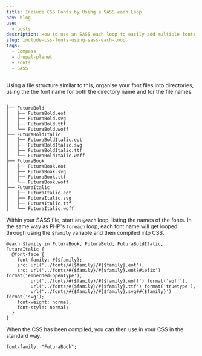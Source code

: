 ```yaml
---
title: Include CSS Fonts by Using a SASS each Loop
nav: blog
use:
  - posts
description: How to use an SASS each loop to easily add multiple fonts to your CSS.
slug: include-css-fonts-using-sass-each-loop
tags:
  - Compass
  - drupal-planet
  - Fonts
  - SASS
---
```

Using a file structure similar to this, organise your font files into directories, using the the font name for both the directory name and for the file names.

~~~~
.
├── FuturaBold
│   ├── FuturaBold.eot
│   ├── FuturaBold.svg
│   ├── FuturaBold.ttf
│   └── FuturaBold.woff
├── FuturaBoldItalic
│   ├── FuturaBoldItalic.eot
│   ├── FuturaBoldItalic.svg
│   ├── FuturaBoldItalic.ttf
│   └── FuturaBoldItalic.woff
├── FuturaBook
│   ├── FuturaBook.eot
│   ├── FuturaBook.svg
│   ├── FuturaBook.ttf
│   └── FuturaBook.woff
├── FuturaItalic
│   ├── FuturaItalic.eot
│   ├── FuturaItalic.svg
│   ├── FuturaItalic.ttf
│   └── FuturaItalic.woff
~~~~

Within your SASS file, start an `@each` loop, listing the names of the fonts. In the same way as PHP's `foreach` loop, each font name will get looped through using the `$family` variable and then compiled into CSS.

~~~~
@each $family in FuturaBook, FuturaBold, FuturaBoldItalic, FuturaItalic {
  @font-face {
    font-family: #{$family};
    src: url('../fonts/#{$family}/#{$family}.eot');
    src: url('../fonts/#{$family}/#{$family}.eot?#iefix') format('embedded-opentype'),
         url('../fonts/#{$family}/#{$family}.woff') format('woff'),
         url('../fonts/#{$family}/#{$family}.ttf') format('truetype'),
         url('../fonts/#{$family}/#{$family}.svg##{$family}') format('svg');
    font-weight: normal;
    font-style: normal;
  }
}
~~~~

When the CSS has been compiled, you can then use in your CSS in the standard way.

    font-family: "FuturaBook";